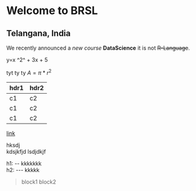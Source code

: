 # Welcome to BRSL
## Telangana, India
We recently announced a *new course* **DataScience** it is not ~~R-Language~~.

y=x ^2^ + 3x + 5

tyt ty ty $A = \pi*r^{2}$

hdr1 | hdr2
-----|-----
c1   | c2
c1   | c2
c1   | c2


[link](http://www.brsl.net)

hksdj  
kdsjkfjd
lsdjdkjf

h1: -- kkkkkkk  
h2: --- kkkkk  
> block1
> block2
